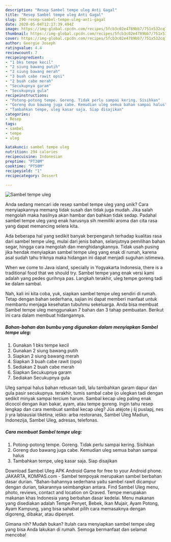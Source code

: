 ```yaml
---
description: "Resep Sambel tempe uleg Anti Gagal"
title: "Resep Sambel tempe uleg Anti Gagal"
slug: 290-resep-sambel-tempe-uleg-anti-gagal
date: 2020-05-04T12:17:39.494Z
image: https://img-global.cpcdn.com/recipes/5fcb3c02e4789bb7/751x532cq70/sambel-tempe-uleg-foto-resep-utama.jpg
thumbnail: https://img-global.cpcdn.com/recipes/5fcb3c02e4789bb7/751x532cq70/sambel-tempe-uleg-foto-resep-utama.jpg
cover: https://img-global.cpcdn.com/recipes/5fcb3c02e4789bb7/751x532cq70/sambel-tempe-uleg-foto-resep-utama.jpg
author: Georgie Joseph
ratingvalue: 4.4
reviewcount: 7
recipeingredient:
- "1 bks tempe kecil"
- "2 siung bawang putih"
- "2 siung bawang merah"
- "3 buah cabe rawit opsi"
- "2 buah cabe merah"
- "Secukupnya garam"
- "Secukupnya gula"
recipeinstructions:
- "Potong-potong tempe. Goreng. Tidak perlu sampai kering. Sisihkan"
- "Goreng duo bawang juga cabe. Kemudian uleg semua bahan sampai halus"
- "Tambahkan tempe, uleg kasar saja. Siap disajikan"
categories:
- Resep
tags:
- sambel
- tempe
- uleg

katakunci: sambel tempe uleg 
nutrition: 294 calories
recipecuisine: Indonesian
preptime: "PT30M"
cooktime: "PT50M"
recipeyield: "1"
recipecategory: Dessert

---
```



![Sambel tempe uleg](https://img-global.cpcdn.com/recipes/5fcb3c02e4789bb7/751x532cq70/sambel-tempe-uleg-foto-resep-utama.jpg)

Anda sedang mencari ide resep sambel tempe uleg yang unik? Cara menyiapkannya memang tidak susah dan tidak juga mudah. Jika salah mengolah maka hasilnya akan hambar dan bahkan tidak sedap. Padahal sambel tempe uleg yang enak harusnya sih memiliki aroma dan cita rasa yang dapat memancing selera kita.

Ada beberapa hal yang sedikit banyak berpengaruh terhadap kualitas rasa dari sambel tempe uleg, mulai dari jenis bahan, selanjutnya pemilihan bahan segar, hingga cara mengolah dan menghidangkannya. Tidak usah pusing jika hendak menyiapkan sambel tempe uleg yang enak di rumah, karena asal sudah tahu triknya maka hidangan ini dapat menjadi suguhan istimewa.

When we come to Java island, specially in Yogyakarta Indonesia, there is a traditional food that we should try. Sambel tempe yang enak versi kami adalah yang pedes gurihnya pas. Langkah terakhir, uleg tempe goreng tadi ke dalam sambal.


Nah, kali ini kita coba, yuk, siapkan sambel tempe uleg sendiri di rumah. Tetap dengan bahan sederhana, sajian ini dapat memberi manfaat untuk membantu menjaga kesehatan tubuhmu sekeluarga. Anda bisa membuat Sambel tempe uleg menggunakan 7 bahan dan 3 tahap pembuatan. Berikut ini cara dalam membuat hidangannya.

<!--inarticleads1-->

##### Bahan-bahan dan bumbu yang digunakan dalam menyiapkan Sambel tempe uleg:

1. Gunakan 1 bks tempe kecil
1. Gunakan 2 siung bawang putih
1. Siapkan 2 siung bawang merah
1. Siapkan 3 buah cabe rawit (opsi)
1. Sediakan 2 buah cabe merah
1. Siapkan Secukupnya garam
1. Sediakan Secukupnya gula


Uleg sampai halus bahan rebusan tadi, lalu tambahkan garam dapur dan gula pasir secukupnya. terakhir, tumis sambal cabe ijo ulegkan tadi dengan sedikit minyak sampai tercium harum. Sambal kecap uleg paling enak dicocol dengan ikan bakar, ayam, atau tempe goreng. Ingin tahu resep lengkap dan cara membuat sambal kecap uleg? Jūs atėjote į šį puslapį, nes ji yra labiausiai tikėtina, ieško: arba restoranas, Sambel Uleg Madiun, Indonezija, Sambel Uleg, adresas, telefonas. 

<!--inarticleads2-->

##### Cara membuat Sambel tempe uleg:

1. Potong-potong tempe. Goreng. Tidak perlu sampai kering. Sisihkan
1. Goreng duo bawang juga cabe. Kemudian uleg semua bahan sampai halus
1. Tambahkan tempe, uleg kasar saja. Siap disajikan


Download Sambel Uleg APK Android Game for free to your Android phone. JAKARTA, KOMPAS.com - Sambel tempoyak merupakan sambel berbahan dasar durian. &#34;Bahan-bahannya sederhana yaitu sambel rawit dicampur dengan durian, takarannya seimbangkan antara. Find Sambel Uleg menu, photo, reviews, contact and location on Qraved. Tempe merupakan makanan khas Indonesia yang berbahan dasar kedelai. Menu makanan yang disediakan adalah Tempe Penyet, Bebek, Ikan Mujair, Ayam Potong, Ayam Kampung, yang bisa sahabat pilih cara memasaknya dengan digoreng, dibakar, atau dipenyet. 

Gimana nih? Mudah bukan? Itulah cara menyiapkan sambel tempe uleg yang bisa Anda lakukan di rumah. Semoga bermanfaat dan selamat mencoba!
